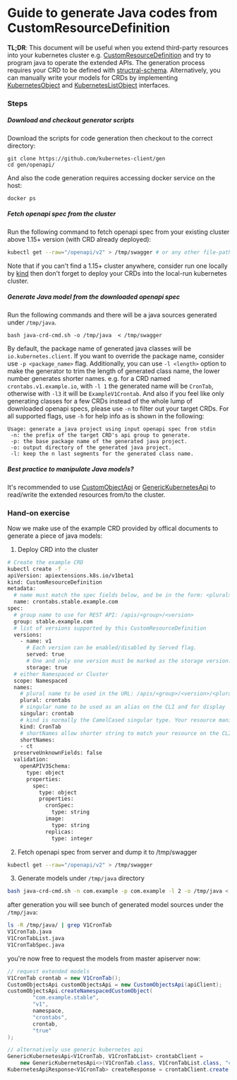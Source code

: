 # Guide to generate Java codes from CustomResourceDefinition

__TL;DR__: This document will be useful when you extend third-party resources into your kubernetes cluster e.g. 
[CustomResourceDefinition](https://kubernetes.io/docs/tasks/access-kubernetes-api/custom-resources/custom-resource-definitions/)
and try to program java to operate the extended APIs. The generation process requires your CRD to be defined with 
[structral-schema](https://kubernetes.io/docs/tasks/access-kubernetes-api/custom-resources/custom-resource-definitions/#specifying-a-structural-schema).
Alternatively, you can manually write your models for CRDs by implementing [KubernetesObject](https://github.com/kubernetes-client/java/blob/master/kubernetes/src/main/java/io/kubernetes/client/common/KubernetesObject.java) 
and [KubernetesListObject](https://github.com/kubernetes-client/java/blob/master/kubernetes/src/main/java/io/kubernetes/client/common/KubernetesListObject.java) interfaces.


### Steps

##### Download and checkout generator scripts

Download the scripts for code generation then checkout to the correct directory:

```
git clone https://github.com/kubernetes-client/gen
cd gen/openapi/
```

And also the code generation requires accessing docker service on the host:

```
docker ps
```

##### Fetch openapi spec from the cluster

Run the following command to fetch openapi spec from your existing cluster above 1.15+ version (with CRD already deployed):

```bash
kubectl get --raw="/openapi/v2" > /tmp/swagger # or any other file-path
```

Note that if you can't find a 1.15+ cluster anywhere, consider run one locally by [kind](https://github.com/bsycorp/kind) then
don't forget to deploy your CRDs into the local-run kubernetes cluster.


##### Generate Java model from the downloaded openapi spec

Run the following commands and there will be a java sources generated under `/tmp/java`. 

```
bash java-crd-cmd.sh -o /tmp/java  < /tmp/swagger 
```

By default, the package name of generated java classes will be `io.kubernetes.client`. If you want to override the package name, consider 
use `-p <package_name>` flag. Additionally, you can use `-l <length>` option to make the generator to trim the length of generated 
class name, the lower number generates shorter names. e.g. for a CRD named `crontabs.v1.example.io`, with `-l 1` the generated 
name will be `CronTab`, otherwise with `-l3` it will be `ExampleV1Crontab`. And also if you feel like only generating classes for a few CRDs
instead of the whole lump of downloaded openapi specs, please use `-n` to filter out your target CRDs. For all supported flags, use `-h` 
for help info as is shown in the following:

```
Usage: generate a java project using input openapi spec from stdin
 -n: the prefix of the target CRD's api group to generate.
 -p: the base package name of the generated java project. 
 -o: output directory of the generated java project. 
 -l: keep the n last segments for the generated class name. 
```

##### Best practice to manipulate Java models?

It's recommended to use [CustomObjectApi](https://github.com/kubernetes-client/java/blob/master/kubernetes/src/main/java/io/kubernetes/client/apis/CustomObjectsApi.java)
or [GenericKubernetesApi](https://github.com/kubernetes-client/java/blob/master/extended/src/main/java/io/kubernetes/client/extended/generic/GenericKubernetesApi.java) to read/write the extended resources from/to the cluster.

### Hand-on exercise


Now we make use of the example CRD provided by offical documents to generate a piece of java models:

1. Deploy CRD into the cluster

```bash
# Create the example CRD
kubectl create -f -
apiVersion: apiextensions.k8s.io/v1beta1
kind: CustomResourceDefinition
metadata:
  # name must match the spec fields below, and be in the form: <plural>.<group>
  name: crontabs.stable.example.com
spec:
  # group name to use for REST API: /apis/<group>/<version>
  group: stable.example.com
  # list of versions supported by this CustomResourceDefinition
  versions:
    - name: v1
      # Each version can be enabled/disabled by Served flag.
      served: true
      # One and only one version must be marked as the storage version.
      storage: true
  # either Namespaced or Cluster
  scope: Namespaced
  names:
    # plural name to be used in the URL: /apis/<group>/<version>/<plural>
    plural: crontabs
    # singular name to be used as an alias on the CLI and for display
    singular: crontab
    # kind is normally the CamelCased singular type. Your resource manifests use this.
    kind: CronTab
    # shortNames allow shorter string to match your resource on the CLI
    shortNames:
    - ct
  preserveUnknownFields: false
  validation:
    openAPIV3Schema:
      type: object
      properties:
        spec:
          type: object
          properties:
            cronSpec:
              type: string
            image:
              type: string
            replicas:
              type: integer
```

2. Fetch openapi spec from server and dump it to /tmp/swagger

```bash
kubectl get --raw="/openapi/v2" > /tmp/swagger
```

3. Generate models under `/tmp/java` directory

```bash
bash java-crd-cmd.sh -n com.example -p com.example -l 2 -o /tmp/java < /tmp/swagger
```

after generation you will see bunch of generated model sources under the `/tmp/java`: 

```bash
ls -R /tmp/java/ | grep V1CronTab
V1CronTab.java
V1CronTabList.java
V1CronTabSpec.java
```

you're now free to request the models from master apiserver now:

```java
// request extended models
V1CronTab crontab = new V1CronTab();
CustomObjectsApi customObjectsApi = new CustomObjectsApi(apiClient);
customObjectsApi.createNamespacedCustomObject(
        "com.example.stable",
        "v1",
        namespace,
        "crontabs",
        crontab,
        "true"
);

// alternatively use generic kubernetes api 
GenericKubernetesApi<V1CronTab, V1CronTabList> crontabClient =
    new GenericKubernetesApi<>(V1CronTab.class, V1CronTabList.class, "com.example.stable", "v1", "crontabs", apiClient);
KubernetesApiResponse<V1CronTab> createResponse = crontabClient.create(crontab);
```



 
